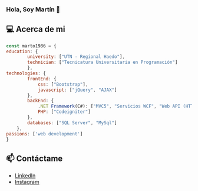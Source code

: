### Hola, Soy Martín 👋

## :computer: Acerca de mi
``` js
const marto1986 = {
education: {
        university: ["UTN - Regional Haedo"],
        technician: ["Tecnicatura Universitaria en Programación"]
        },
technologies: {
        frontEnd: {
            css: ["Bootstrap"],
            javascript: ["jQuery", "AJAX"]
        },
        backEnd: {
            .NET Framework(C#): ["MVC5", "Servicios WCF", "Web API (HTTP Services/REST Services)", "ADO.NET", "LINQ"],
            PHP: ["Codeigniter"]
        },
        databases: ["SQL Server", "MySql"]
    },
passions: ['web development']
}
```

## 📫 Contáctame
- [LinkedIn](https://www.linkedin.com/in/martin-matias/)
- [Instagram](https://www.instagram.com/martin__matias/)
